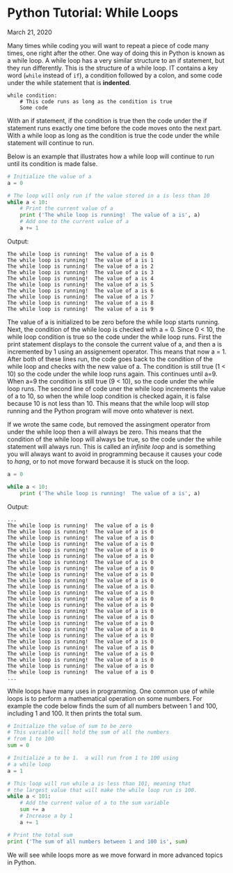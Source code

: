 # Python Tutorial: While Loops

March 21, 2020

Many times while coding you will want to repeat a piece of code many times, one right after the other.  One way of doing this in Python is known as a while loop.  A while loop has a very similar structure to an if statement, but they run differently.  This is the structure of a while loop.  IT contains a key word (`while` instead of `if`), a condition followed by a colon, and some code under the while statement that is **indented**.

```
while condition:
    # This code runs as long as the condition is true
    Some code
```

With an if statement, if the condition is true then the code under the if statement runs exactly one time before the code moves onto the next part.  With a while loop as long as the condition is true the code under the while statement will continue to run.

Below is an example that illustrates how a while loop will continue to run until its condition is made false.

``` python
# Initialize the value of a
a = 0

# The loop will only run if the value stored in a is less than 10
while a < 10:
    # Print the current value of a
    print ('The while loop is running!  The value of a is', a)
    # Add one to the current value of a
    a += 1
```

Output:
```
The while loop is running!  The value of a is 0
The while loop is running!  The value of a is 1
The while loop is running!  The value of a is 2
The while loop is running!  The value of a is 3
The while loop is running!  The value of a is 4
The while loop is running!  The value of a is 5
The while loop is running!  The value of a is 6
The while loop is running!  The value of a is 7
The while loop is running!  The value of a is 8
The while loop is running!  The value of a is 9
```

The value of a is initialized to be zero before the while loop starts running.  Next, the condition of the while loop is checked with a = 0.  Since 0 < 10, the while loop condition is true so the code under the while loop runs.  First the print statement displays to the console the current value of a, and then a is incremented by 1 using an assignement operator.  This means that now a = 1.  After both of these lines run, the code goes back to the condition of the while loop and checks with the new value of a.  The condition is still true (1 < 10) so the code under the while loop runs again.  This continues until a=9.  When a=9 the condition is still true (9 < 10), so the code under the while loop runs.  The second line of code uner the while loop increments the value of a to 10, so when the while loop condition is checked again, it is false because 10 is not less than 10.  This means that the while loop will stop running and the Python program will move onto whatever is next.

If we wrote the same code, but removed the assingment operator from under the while loop then a will always be zero.  This means that the condition of the while loop will always be true, so the code under the while statement will always run.  This is called an _infinite loop_ and is something you will always want to avoid in programming because it causes your code to _hang_, or to not move forward because it is stuck on the loop.  

``` python
a = 0

while a < 10:
    print ('The while loop is running!  The value of a is', a)
```

Output:
```
...
The while loop is running!  The value of a is 0
The while loop is running!  The value of a is 0
The while loop is running!  The value of a is 0
The while loop is running!  The value of a is 0
The while loop is running!  The value of a is 0
The while loop is running!  The value of a is 0
The while loop is running!  The value of a is 0
The while loop is running!  The value of a is 0
The while loop is running!  The value of a is 0
The while loop is running!  The value of a is 0
The while loop is running!  The value of a is 0
The while loop is running!  The value of a is 0
The while loop is running!  The value of a is 0
The while loop is running!  The value of a is 0
The while loop is running!  The value of a is 0
The while loop is running!  The value of a is 0
The while loop is running!  The value of a is 0
The while loop is running!  The value of a is 0
The while loop is running!  The value of a is 0
The while loop is running!  The value of a is 0
The while loop is running!  The value of a is 0
The while loop is running!  The value of a is 0
The while loop is running!  The value of a is 0
The while loop is running!  The value of a is 0
The while loop is running!  The value of a is 0
...
```

While loops have many uses in programming.  One common use of while loops is to perform a mathematical operation on some numbers.  For example the code below finds the sum of all numbers between 1 and 100, including 1 and 100.  It then prints the total sum.

``` python
# Initialize the value of sum to be zero
# This variable will hold the sum of all the numbers
# from 1 to 100
sum = 0

# Initialize a to be 1.  a will run from 1 to 100 using 
# a while loop
a = 1

# This loop will run while a is less than 101, meaning that
# the largest value that will make the while loop run is 100.
while a < 101:
    # Add the current value of a to the sum variable
    sum += a
    # Increase a by 1
    a += 1

# Print the total sum
print ('The sum of all numbers between 1 and 100 is', sum)
```

We will see while loops more as we move forward in more advanced topics in Python.
